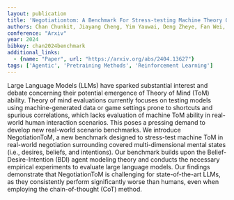 ```yaml
---
layout: publication
title: 'Negotiationtom: A Benchmark For Stress-testing Machine Theory Of Mind On Negotiation Surrounding'
authors: Chan Chunkit, Jiayang Cheng, Yim Yauwai, Deng Zheye, Fan Wei, Li Haoran, Liu Xin, Zhang Hongming, Wang Weiqi, Song Yangqiu
conference: "Arxiv"
year: 2024
bibkey: chan2024benchmark
additional_links:
  - {name: "Paper", url: "https://arxiv.org/abs/2404.13627"}
tags: ['Agentic', 'Pretraining Methods', 'Reinforcement Learning']
---
```

Large Language Models (LLMs) have sparked substantial interest and debate concerning their potential emergence of Theory of Mind (ToM) ability. Theory of mind evaluations currently focuses on testing models using machine-generated data or game settings prone to shortcuts and spurious correlations, which lacks evaluation of machine ToM ability in real-world human interaction scenarios. This poses a pressing demand to develop new real-world scenario benchmarks. We introduce NegotiationToM, a new benchmark designed to stress-test machine ToM in real-world negotiation surrounding covered multi-dimensional mental states (i.e., desires, beliefs, and intentions). Our benchmark builds upon the Belief-Desire-Intention (BDI) agent modeling theory and conducts the necessary empirical experiments to evaluate large language models. Our findings demonstrate that NegotiationToM is challenging for state-of-the-art LLMs, as they consistently perform significantly worse than humans, even when employing the chain-of-thought (CoT) method.
